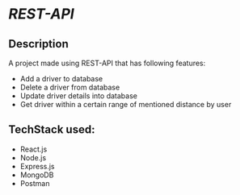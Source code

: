 # **_REST-API_**

## Description

A project made using REST-API that has following features:

- Add a driver to database
- Delete a driver from database
- Update driver details into database
- Get driver within a certain range of mentioned distance by user

## TechStack used:

- React.js
- Node.js
- Express.js
- MongoDB
- Postman

